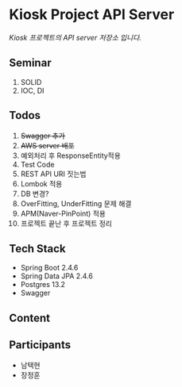 # Kiosk Project API Server
*Kiosk 프로젝트의 API server 저장소 입니다.*

## Seminar
1. SOLID
2. IOC, DI

## Todos
1. ~~Swagger 추가~~
2. ~~AWS server 배포~~ 
3. 예외처리 후 ResponseEntity적용
4. Test Code
5. REST API URI 짓는법
6. Lombok 적용
7. DB 변경?
8. OverFitting, UnderFitting 문제 해결
9. APM(Naver-PinPoint) 적용
10. 프로젝트 끝난 후 프로젝트 정리

## Tech Stack
* Spring Boot 2.4.6
* Spring Data JPA 2.4.6
* Postgres 13.2
* Swagger


## Content

## Participants
* 남택현
* 장정훈